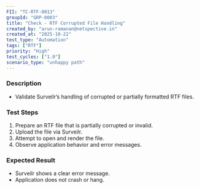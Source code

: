```yaml
---
FII: "TC-RTF-0013"
groupId: "GRP-0003"
title: "Check - RTF Corrupted File Handling"
created_by: "arun-ramanan@netspective.in"
created_at: "2025-10-22"
test_type: "Automation"
tags: ["RTF"]
priority: "High"
test_cycles: ["1.0"]
scenario_type: "unhappy path"
---
```

### Description
- Validate Surveilr’s handling of corrupted or partially formatted RTF files.

### Test Steps
1. Prepare an RTF file that is partially corrupted or invalid.  
2. Upload the file via Surveilr.  
3. Attempt to open and render the file.  
4. Observe application behavior and error messages.

### Expected Result
- Surveilr shows a clear error message.  
- Application does not crash or hang.
